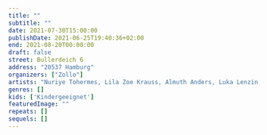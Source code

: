 ```yaml
---
title: ""
subtitle: ""
date: 2021-07-30T15:00:00
publishDate: 2021-06-25T19:40:36+02:00
end: 2021-08-20T00:00:00
draft: false
street: Bullerdeich 6
address: "20537 Hamburg"
organizers: ["Zollo"]
artists: "Nuriye Tohermes, Lila Zoe Krauss, Almuth Anders, Luka Lenzin, Jan Rasehorn, Leon Lechner. Daniel Möring"
genres: []
kids: ['Kindergeeignet']
featuredImage: ""
repeats: []
sequels: []
---
```


